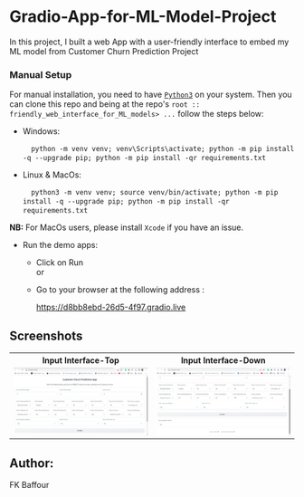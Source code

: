 # Gradio-App-for-ML-Model-Project
In this project, I built a web App with a user-friendly interface to embed my ML model from Customer Churn Prediction Project

### Manual Setup

For manual installation, you need to have [`Python3`](https://www.python.org/) on your system. Then you can clone this repo and being at the repo's `root :: friendly_web_interface_for_ML_models> ...`  follow the steps below:

- Windows:
        
        python -m venv venv; venv\Scripts\activate; python -m pip install -q --upgrade pip; python -m pip install -qr requirements.txt  

- Linux & MacOs:
        
        python3 -m venv venv; source venv/bin/activate; python -m pip install -q --upgrade pip; python -m pip install -qr requirements.txt  

**NB:** For MacOs users, please install `Xcode` if you have an issue.



- Run the demo apps:
    - Click on Run  
        or
    - Go to your browser at the following address :
        
      https://d8bb8ebd-26d5-4f97.gradio.live
        
## Screenshots

<table>
    <tr>
        <th>Input Interface-Top</th>
        <th>Input Interface-Down</th>
    </tr>
    <tr>
        <td><img src="./screenshots/pic1.png"/></td>
        <td><img src="./screenshots/pic2.png"/></td>
    </tr>
</table>

## Author:
FK Baffour